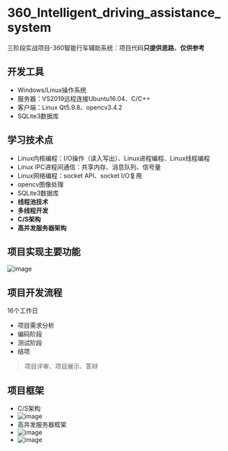 # 360_Intelligent_driving_assistance_system
三阶段实战项目-360智能行车辅助系统：项目代码**只提供思路**，**仅供参考**

## 开发工具
- Windows/Linux操作系统
- 服务器：VS2019远程连接Ubuntu16.04、C/C++
- 客户端：Linux Qt5.9.8、opencv3.4.2
- SQLite3数据库

## 学习技术点
- Linux内核编程：I/O操作（读入写出）、Linux进程编程、Linux线程编程
- Linux IPC进程间通信：共享内存、消息队列、信号量
- Linux网络编程：socket API、socket I/O复用
- opencv图像处理
- SQLite3数据库
- **线程池技术**
- **多线程开发**
- **C/S架构**
- **高并发服务器架构**

## 项目实现主要功能
![image](https://user-images.githubusercontent.com/107353989/230109436-827a6495-752c-426b-8da4-2290b268dad8.png)

## 项目开发流程
16个工作日
- 项目需求分析
- 编码阶段
- 测试阶段
- 结项
> 项目评审、项目展示、答辩

## 项目框架
- C/S架构
- ![image](https://user-images.githubusercontent.com/107353989/230109934-220c14e8-dbdb-4f95-92be-b87620d4991c.png)
- 高并发服务器框架
- ![image](https://user-images.githubusercontent.com/107353989/230110327-184da9ec-339d-4f20-8e32-5a93dbec8a99.png)
- ![image](https://user-images.githubusercontent.com/107353989/230110501-83076a46-1ec9-4f8a-8d88-489d16f375a4.png)
